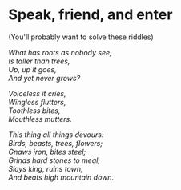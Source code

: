 # Speak, friend, and enter

(You'll probably want to solve these riddles)

*What has roots as nobody see,  
Is taller than trees,  
Up, up it goes,  
And yet never grows?*  

*Voiceless it cries,  
Wingless flutters,  
Toothless bites,  
Mouthless mutters.*  

*This thing all things devours:  
Birds, beasts, trees, flowers;  
Gnaws iron, bites steel;  
Grinds hard stones to meal;  
Slays king, ruins town,  
And beats high mountain down*.  
